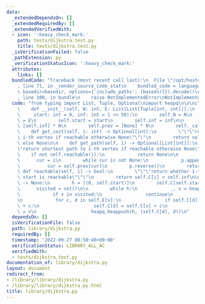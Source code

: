 ```yaml
---
data:
  _extendedDependsOn: []
  _extendedRequiredBy: []
  _extendedVerifiedWith:
  - icon: ':heavy_check_mark:'
    path: tests/dijkstra.test.py
    title: tests/dijkstra.test.py
  _isVerificationFailed: false
  _pathExtension: py
  _verificationStatusIcon: ':heavy_check_mark:'
  attributes:
    links: []
  bundledCode: "Traceback (most recent call last):\n  File \"/opt/hostedtoolcache/PyPy/3.7.13/x64/site-packages/onlinejudge_verify/documentation/build.py\"\
    , line 71, in _render_source_code_stat\n    bundled_code = language.bundle(stat.path,\
    \ basedir=basedir, options={'include_paths': [basedir]}).decode()\n  File \"/opt/hostedtoolcache/PyPy/3.7.13/x64/site-packages/onlinejudge_verify/languages/python.py\"\
    , line 100, in bundle\n    raise NotImplementedError\nNotImplementedError\n"
  code: "from typing import List, Tuple, Optional\nimport heapq\n\n\nclass Dijkstra:\n\
    \    def __init__(self, N: int, E: List[List[Tuple[int, int]]],\n            \
    \     start: int = 0, inf: int = 1 << 50):\n        self.N = N\n        self.E\
    \ = E\n        self.start = start\n        self.inf = inf\n\n        self.C =\
    \ [self.inf] * N\n        self.prev = [None] * N\n        self._calculate()\n\n\
    \    def get_cost(self, i: int) -> Optional[int]:\n        \"\"\"return cost to\
    \ i-th vertex if reachable otherwise None\"\"\"\n        return self.C[i] if self.reachable(i)\
    \ else None\n\n    def get_path(self, i) -> Optional[List[int]]:\n        \"\"\
    \"return shortest path to i-th vertex if reachable otherwise None\"\"\"\n    \
    \    if not self.reachable(i):\n            return None\n\n        p = []\n  \
    \      cur = i\n        while cur is not None:\n            p.append(cur)\n  \
    \          cur = self.prev[cur]\n        p.reverse()\n        return p\n\n   \
    \ def reachable(self, i) -> bool:\n        \"\"\"return whether i-th vertex from\
    \ start is reachable\"\"\"\n        return self.C[i] < self.inf\n\n    def _calculate(self)\
    \ -> None:\n        h = [(0, self.start)]\n        self.C[self.start] = 0\n  \
    \      visited = set()\n\n        while h:\n            _, v = heapq.heappop(h)\n\
    \            if v in visited:\n                continue\n            visited.add(v)\n\
    \n            for c, d in self.E[v]:\n                if self.C[d] > self.C[v]\
    \ + c:\n                    self.C[d] = self.C[v] + c\n                    self.prev[d]\
    \ = v\n                    heapq.heappush(h, (self.C[d], d))\n"
  dependsOn: []
  isVerificationFile: false
  path: library/dijkstra.py
  requiredBy: []
  timestamp: '2022-09-27 00:50:40+09:00'
  verificationStatus: LIBRARY_ALL_AC
  verifiedWith:
  - tests/dijkstra.test.py
documentation_of: library/dijkstra.py
layout: document
redirect_from:
- /library/library/dijkstra.py
- /library/library/dijkstra.py.html
title: library/dijkstra.py
---
```

